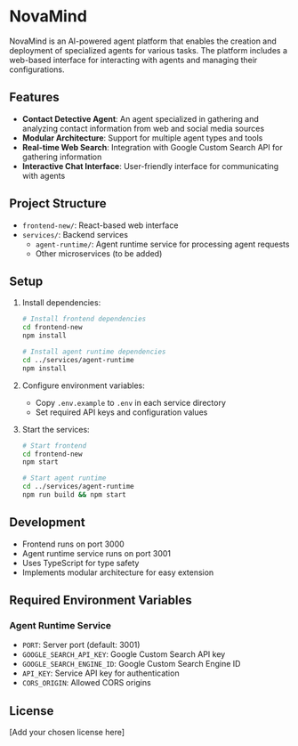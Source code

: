 # NovaMind

NovaMind is an AI-powered agent platform that enables the creation and deployment of specialized agents for various tasks. The platform includes a web-based interface for interacting with agents and managing their configurations.

## Features

- **Contact Detective Agent**: An agent specialized in gathering and analyzing contact information from web and social media sources
- **Modular Architecture**: Support for multiple agent types and tools
- **Real-time Web Search**: Integration with Google Custom Search API for gathering information
- **Interactive Chat Interface**: User-friendly interface for communicating with agents

## Project Structure

- `frontend-new/`: React-based web interface
- `services/`: Backend services
  - `agent-runtime/`: Agent runtime service for processing agent requests
  - Other microservices (to be added)

## Setup

1. Install dependencies:
   ```bash
   # Install frontend dependencies
   cd frontend-new
   npm install

   # Install agent runtime dependencies
   cd ../services/agent-runtime
   npm install
   ```

2. Configure environment variables:
   - Copy `.env.example` to `.env` in each service directory
   - Set required API keys and configuration values

3. Start the services:
   ```bash
   # Start frontend
   cd frontend-new
   npm start

   # Start agent runtime
   cd ../services/agent-runtime
   npm run build && npm start
   ```

## Development

- Frontend runs on port 3000
- Agent runtime service runs on port 3001
- Uses TypeScript for type safety
- Implements modular architecture for easy extension

## Required Environment Variables

### Agent Runtime Service
- `PORT`: Server port (default: 3001)
- `GOOGLE_SEARCH_API_KEY`: Google Custom Search API key
- `GOOGLE_SEARCH_ENGINE_ID`: Google Custom Search Engine ID
- `API_KEY`: Service API key for authentication
- `CORS_ORIGIN`: Allowed CORS origins

## License

[Add your chosen license here]
